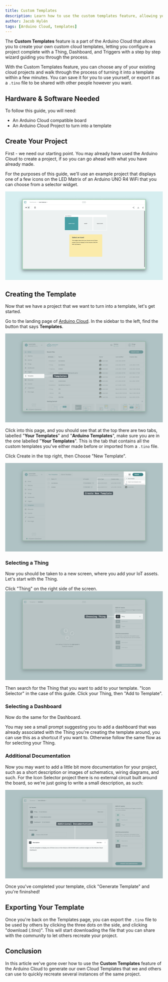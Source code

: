 ```yaml
---
title: Custom Templates
description: Learn how to use the custom templates feature, allowing you to easily recreate one of your existing projects, either for yourself or for sharing with the community.
author: Jacob Hylén
tags: [Arduino Cloud, templates]
---
```


The **Custom Templates** feature is a part of the Arduino Cloud that allows you to create your own custom cloud templates, letting you configure a project complete with a Thing, Dashboard, and Triggers with a step by step wizard guiding you through the process. 

With the Custom Templates feature, you can choose any of your existing cloud projects and walk through the process of turning it into a template within a few minutes. You can save it for you to use yourself, or export it as a `.tino` file to be shared with other people however you want. 

## Hardware & Software Needed
To follow this guide, you will need:
- An Arduino Cloud compatible board
- An Arduino Cloud Project to turn into a template

## Create Your Project
First - we need our starting point. You may already have used the Arduino Cloud to create a project, if so you can go ahead with what you have already made. 

For the purposes of this guide, we'll use an example project that displays one of a few icons on the LED Matrix of an Arduino UNO R4 WiFi that you can choose from a selector widget. 

![Icon Selector](./assets/ISDashboard.png)

## Creating the Template
Now that we have a project that we want to turn into a template, let's get started. 

Go to the landing page of [Arduino Cloud](app.arduino.cc). In the sidebar to the left, find the button that says **Templates**. 

![Templates](./assets/cloudinterfacetemplates.png)

Click into this page, and you should see that at the top there are two tabs, labelled "**Your Templates**" and "**Arduino Templates**", make sure you are in the one labelled "**Your Templates**". This is the tab that contains all the custom templates you've either made before or imported from a `.tino` file. 

Click Create in the top right, then Choose "New Template". 

![New Template](./assets/newtemplate.png)
 
### Selecting a Thing
Now you should be taken to a new screen, where you add your IoT assets. Let's start with the Thing.

Click "Thing" on the right side of the screen. 
![Choose thing](./assets/selectingThing.png)

Then search for the Thing that you want to add to your template. "Icon Selector" in the case of this guide. Click your Thing, then "Add to Template".


### Selecting a Dashboard
Now do the same for the Dashboard. 

You may see a small prompt suggesting you to add a dashboard that was already associated with the Thing you're creating the template around, you can use this as a shortcut if you want to. Otherwise follow the same flow as for selecting your Thing.

### Additional Documentation
Now you may want to add a little bit more documentation for your project, such as a short description or images of schematics, wiring diagrams, and such. For the Icon Selector project there is no external circuit built around the board, so we're just going to write a small description, as such:

![Additional Documentation](./assets/description.png)

Once you've completed your template, click "Generate Template" and you're fininshed!

## Exporting Your Template
Once you're back on the Templates page, you can export the `.tino` file to be used by others by clicking the three dots on the side, and clicking "download (.tino)". This will start downloading the file that you can share with the community to let others recreate your project.

## Conclusion
In this article we've gone over how to use the **Custom Templates** feature of the Arduino Cloud to generate our own Cloud Templates that we and others can use to quickly recreate several instances of the same project. 

